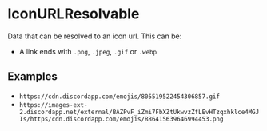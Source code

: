 # IconURLResolvable

Data that can be resolved to an icon url. This can be:

- A link ends with `.png`, `.jpeg`, `.gif` or `.webp`

## Examples

- `https://cdn.discordapp.com/emojis/805519522454306857.gif`
- `https://images-ext-2.discordapp.net/external/BAZPvF_iZmi7FbXZtUkwvzZfLEvHTzqxhklce4MGJIs/https/cdn.discordapp.com/emojis/886415639646994453.png`
